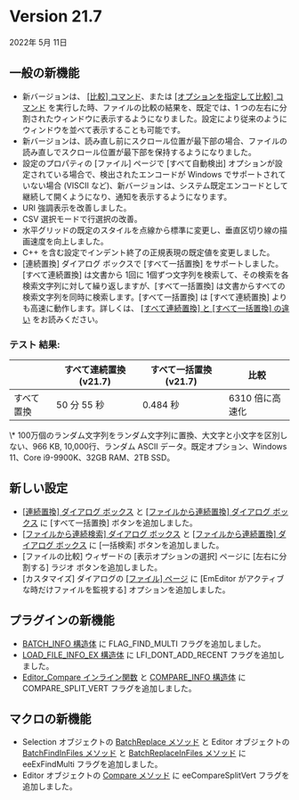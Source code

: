# Version 21.7

2022年 5月 11日

## 一般の新機能

- 新バージョンは、 [\[比較\] コマンド](../cmd/diff/compare_direct)、または [\[オプションを指定して比較\] コマンド](../cmd/diff/compare_options) を実行した時、ファイルの比較の結果を、既定では、1 つの左右に分割されたウィンドウに表示するようになりました。設定により従来のようにウィンドウを並べて表示することも可能です。
- 新バージョンは、読み直し前にスクロール位置が最下部の場合、ファイルの読み直しでスクロール位置が最下部を保持するようになりました。
- 設定のプロパティの \[ファイル\] ページで \[すべて自動検出\] オプションが設定されている場合で、検出されたエンコードが Windows でサポートされていない場合 (VISCII など)、新バージョンは、システム既定エンコードとして継続して開くようになり、通知を表示するようになります。
- URI 強調表示を改善しました。
- CSV 選択モードで行選択の改善。
- 水平グリッドの既定のスタイルを点線から標準に変更し、垂直区切り線の描画速度を向上しました。
- C++ を含む設定でインデント終了の正規表現の既定値を変更しました。
- \[連続置換\] ダイアログ ボックスで \[すべて一括置換\] をサポートしました。\[すべて連続置換\] は文書から 1回に 1個ずつ文字列を検索して、その検索を各検索文字列に対して繰り返しますが、\[すべて一括置換\] は文書からすべての検索文字列を同時に検索します。\[すべて一括置換\] は \[すべて連続置換\] よりも高速に動作します。詳しくは、 [\[すべて連続置換\] と \[すべて一括置換\] の違い](../howto/search/batch_vs_bulk) をお読みください。

### テスト 結果:

|  | すべて連続置換 (v21.7) | すべて一括置換 (v21.7) | 比較 |
| --- | --- | --- | --- |
| すべて置換 | 50 分 55 秒 | 0.484 秒 | 6310 倍に高速化 |

\\* 100万個のランダム文字列をランダム文字列に置換、大文字と小文字を区別しない、966 KB, 10,000行、ランダム ASCII データ。既定オプション、Windows 11、Core i9-9900K、32GB RAM、2TB SSD。

## 新しい設定

- [\[連続置換\] ダイアログ ボックス](../dlg/replace/index) と [\[ファイルから連続置換\] ダイアログ ボックス](../dlg/replace_in_files/index) に \[すべて一括置換\] ボタンを追加しました。
- [\[ファイルから連続検索\] ダイアログ ボックス](../dlg/find_in_files/index) と [\[ファイルから連続置換\] ダイアログ ボックス](../dlg/replace_in_files/index) に \[一括検索\] ボタンを追加しました。
- \[ファイルの比較\] ウィザードの \[表示オプションの選択\] ページに \[左右に分割する\] ラジオ ボタンを追加しました。
- \[カスタマイズ\] ダイアログの [\[ファイル\] ページ](../dlg/customize/file/index) に \[EmEditor がアクティブな時だけファイルを監視する\] オプションを追加しました。

## プラグインの新機能

- [BATCH\_INFO 構造体](../plugin/structure/batch_info) に FLAG\_FIND\_MULTI フラグを追加しました。
- [LOAD\_FILE\_INFO\_EX 構造体](../plugin/structure/load_file_info) に LFI\_DONT\_ADD\_RECENT フラグを追加しました。
- [Editor\_Compare インライン関数](../plugin/macro/editor_compare) と [COMPARE\_INFO 構造体](../plugin/structure/compare_info) に COMPARE\_SPLIT\_VERT フラグを追加しました。

## マクロの新機能

- Selection オブジェクトの [BatchReplace メソッド](../macro/selection/batch_replace) と Editor オブジェクトの [BatchFindInFiles メソッド](../macro/editor/editor_batchfindinfiles) と [BatchReplaceInFiles メソッド](../macro/editor/editor_batchreplaceinfiles) に eeExFindMulti フラグを追加しました。
- Editor オブジェクトの [Compare メソッド](../macro/editor/compare) に eeCompareSplitVert フラグを追加しました。
